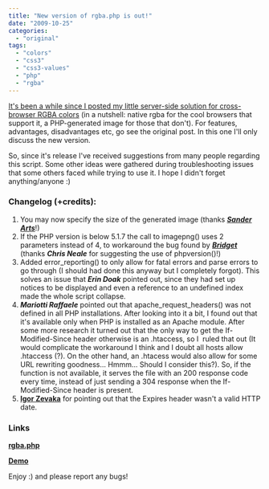 ```yaml
---
title: "New version of rgba.php is out!"
date: "2009-10-25"
categories: 
  - "original"
tags: 
  - "colors"
  - "css3"
  - "css3-values"
  - "php"
  - "rgba"
---
```


[It's been a while since I posted my little server-side solution for cross-browser RGBA colors](http://lea.verou.me/2009/02/bulletproof-cross-browser-rgba-backgrounds/) (in a nutshell: native rgba for the cool browsers that support it, a PHP-generated image for those that don't). For features, advantages, disadvantages etc, go see the original post. In this one I'll only discuss the new version.

So, since it's release I've received suggestions from many people regarding this script. Some other ideas were gathered during troubleshooting issues that some others faced while trying to use it. I hope I didn't forget anything/anyone :)

### Changelog (+credits):

1. You may now specify the size of the generated image (thanks _**[Sander Arts](http://lea.verou.me/2009/02/bulletproof-cross-browser-rgba-backgrounds/#comment-122)**_!)
2. If the PHP version is below 5.1.7 the call to imagepng() uses 2 parameters instead of 4, to workaround the bug found by _**[Bridget](http://lea.verou.me/2009/02/bulletproof-cross-browser-rgba-backgrounds/#comment-103)**_ (thanks **_Chris Neale_** for suggesting the use of phpversion()!)
3. Added error\_reporting() to only allow for fatal errors and parse errors to go through (I should had done this anyway but I completely forgot). This solves an issue that **_Erin Doak_** pointed out, since they had set up notices to be displayed and even a reference to an undefined index made the whole script collapse.
4. _**Mariotti Raffaele**_ pointed out that apache\_request\_headers() was not defined in all PHP installations. After looking into it a bit, I found out that it's available only when PHP is installed as an Apache module. After some more research it turned out that the only way to get the If-Modified-Since header otherwise is an .htaccess, so I  ruled that out (It would complicate the workaround I think and I doubt all hosts allow .htaccess (?). On the other hand, an .htacess would also allow for some URL rewriting goodness... Hmmm... Should I consider this?). So, if the function is not available, it serves the file with an 200 response code every time, instead of just sending a 304 response when the If-Modified-Since header is present.
5. [**Igor Zevaka**](http://lea.verou.me/2009/10/new-version-of-rgba-php-is-out/#comment-893) for pointing out that the Expires header wasn't a valid HTTP date.

### Links

**[rgba.php](http://lea.verou.me/wp-content/uploads/2009/10/rgba.zip)**

**[Demo](http://lea.verou.me/wp-content/themes/leaverou/images/rgba.php?r=255&g=0&b=100&a=80)**

Enjoy :) and please report any bugs!
